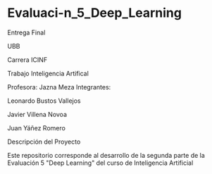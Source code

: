 # Evaluaci-n_5_Deep_Learning

Entrega Final

UBB

Carrera ICINF

Trabajo Inteligencia Artifical

Profesora: Jazna Meza Integrantes:

Leonardo Bustos Vallejos

Javier Villena Novoa

Juan Yáñez Romero

Descripción del Proyecto

Este repositorio corresponde al desarrollo de la segunda parte de la Evaluación 5 "Deep Learning" del curso de Inteligencia Artificial
